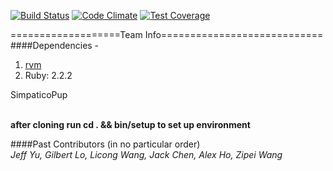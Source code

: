 [![Build Status](https://travis-ci.org/hyu596/simpatico-pup2.svg?branch=master)](https://travis-ci.org/hyu596/simpatico-pup2) [![Code Climate](https://codeclimate.com/github/hyu596/simpatico-pup2/badges/gpa.svg)](https://codeclimate.com/github/hyu596/simpatico-pup2) [![Test Coverage](https://codeclimate.com/github/hyu596/simpatico-pup2/badges/coverage.svg)](https://codeclimate.com/github/hyu596/simpatico-pup2/coverage)


===================Team Info============================
<br />
####Dependencies - 
  1. [rvm](https://rvm.io)
  2. Ruby: 2.2.2

SimpaticoPup

<br />**after cloning run cd . && bin/setup to set up environment**


####Past Contributors (in no particular order)
<br />*Jeff Yu, Gilbert Lo, Licong Wang, Jack Chen, Alex Ho, Zipei Wang*


